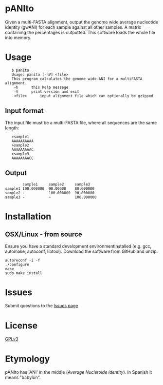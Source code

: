 # pANIto
Given a multi-FASTA alignment, output the genome wide average nucleotide identity (gwANI) for each sample against all other samples. A matrix containing the percentages is outputted. This software loads the whole file into memory.

# Usage
```
   $ panito
   Usage: panito [-hV] <file>
   This program calculates the genome wide ANI for a multiFASTA alignment.
    -h		this help message
    -V		print version and exit
    <file>		input alignment file which can optionally be gzipped
```

## Input format
The input file must be a multi-FASTA file, where all sequences are the same length:

```
   >sample1
   AAAAAAAAAA
   >sample2
   AAAAAAAAAC
   >sample3
   AAAAAAAACC
```

## Output
```
        sample1	    sample2	    sample3
sample1	100.000000	90.00000	80.000000
sample2	-			100.000000	90.000000
sample3	-			-			100.000000
```

# Installation
## OSX/Linux - from source
Ensure you have a standard development environmentinstalled (e.g. gcc, automake, autoconf, libtool). Download the software from GitHub and unzip.

```
autoreconf -i -f
./configure
make
sudo make install
```

# Issues
Submit questions to the [Issues page](https://github.com/sanger-pathogens/panito/issues)

# License
[GPLv3](https://raw.githubusercontent.com/sanger-pathogens/panito/master/LICENSE)

# Etymology
pANIto has 'ANI' in the middle (*Average Nucletoide Identity*).  In Spanish it means "babylon".

